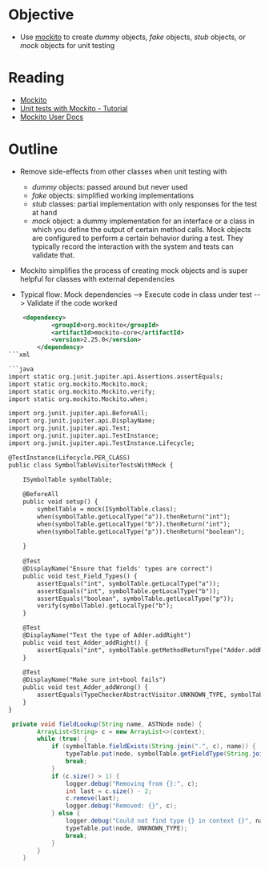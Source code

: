 # Objective

* Use [mockito](https://site.mockito.org/) to create *dummy* objects, *fake* objects, *stub* objects, or *mock* objects for unit testing

# Reading

* [Mockito](https://site.mockito.org/)
* [Unit tests with Mockito - Tutorial](https://www.vogella.com/tutorials/Mockito/article.html)
* [Mockito User Docs](http://static.javadoc.io/org.mockito/mockito-core/2.25.0/org/mockito/Mockito.html)

# Outline

* Remove side-effects from other classes when unit testing with

   * *dummy* objects: passed around but never used
   * *fake* objects: simplified working implementations
   * *stub* classes: partial implementation with only responses for the test at hand
   * *mock* object:  a dummy implementation for an interface or a class in which you define the output of certain method calls. Mock objects are configured to perform a certain behavior during a test. They typically record the interaction with the system and tests can validate that.

* Mockito simplifies the process of creating mock objects and is super helpful for classes with external dependencies
* Typical flow: Mock dependencies --> Execute code in class under test --> Validate if the code worked

```xml
	<dependency>
			<groupId>org.mockito</groupId>
			<artifactId>mockito-core</artifactId>
			<version>2.25.0</version>
		</dependency>
```xml

```java
import static org.junit.jupiter.api.Assertions.assertEquals;
import static org.mockito.Mockito.mock;
import static org.mockito.Mockito.verify;
import static org.mockito.Mockito.when;

import org.junit.jupiter.api.BeforeAll;
import org.junit.jupiter.api.DisplayName;
import org.junit.jupiter.api.Test;
import org.junit.jupiter.api.TestInstance;
import org.junit.jupiter.api.TestInstance.Lifecycle;

@TestInstance(Lifecycle.PER_CLASS)
public class SymbolTableVisitorTestsWithMock {

	ISymbolTable symbolTable;
	
    @BeforeAll
    public void setup() {
    	symbolTable = mock(ISymbolTable.class);
    	when(symbolTable.getLocalType("a")).thenReturn("int");
    	when(symbolTable.getLocalType("b")).thenReturn("int");
    	when(symbolTable.getLocalType("p")).thenReturn("boolean");
    	
    }
    
    @Test
    @DisplayName("Ensure that fields' types are correct")
    public void test_Field_Types() {	
    	assertEquals("int", symbolTable.getLocalType("a"));
        assertEquals("int", symbolTable.getLocalType("b"));
        assertEquals("boolean", symbolTable.getLocalType("p"));
        verify(symbolTable).getLocalType("b");
    }

    @Test
    @DisplayName("Test the type of Adder.addRight")
    public void test_Adder_addRight() {
        assertEquals("int", symbolTable.getMethodReturnType("Adder.addRight", "addRight"));
    }
    
    @Test
    @DisplayName("Make sure int+bool fails")
    public void test_Adder_addWrong() {
        assertEquals(TypeCheckerAbstractVisitor.UNKNOWN_TYPE, symbolTable.getMethodReturnType("Adder.addWrong", "addWrong"));
    }
}
```

```java
 private void fieldLookup(String name, ASTNode node) {
    	ArrayList<String> c = new ArrayList<>(context);
        while (true) {
            if (symbolTable.fieldExists(String.join(".", c), name)) {
                typeTable.put(node, symbolTable.getFieldType(String.join(".", c), name));
                break;
            }
            if (c.size() > 1) {
                logger.debug("Removing from {}:", c);
                int last = c.size() - 2;
                c.remove(last);
                logger.debug("Removed: {}", c);
            } else {
                logger.debug("Could not find type {} in context {}", name, context);
                typeTable.put(node, UNKNOWN_TYPE);
                break;
            }
        }
    }
```